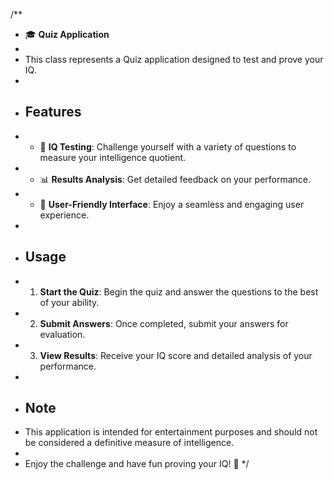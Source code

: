 /**
 * 🎓 **Quiz Application**
 *
 * This class represents a Quiz application designed to test and prove your IQ.
 * 
 * ## Features
 * - 🧠 **IQ Testing**: Challenge yourself with a variety of questions to measure your intelligence quotient.
 * - 📊 **Results Analysis**: Get detailed feedback on your performance.
 * - 🌟 **User-Friendly Interface**: Enjoy a seamless and engaging user experience.
 * 
 * ## Usage
 * 1. **Start the Quiz**: Begin the quiz and answer the questions to the best of your ability.
 * 2. **Submit Answers**: Once completed, submit your answers for evaluation.
 * 3. **View Results**: Receive your IQ score and detailed analysis of your performance.
 * 
 * ## Note
 * This application is intended for entertainment purposes and should not be considered a definitive measure of intelligence.
 * 
 * Enjoy the challenge and have fun proving your IQ! 🚀
 */